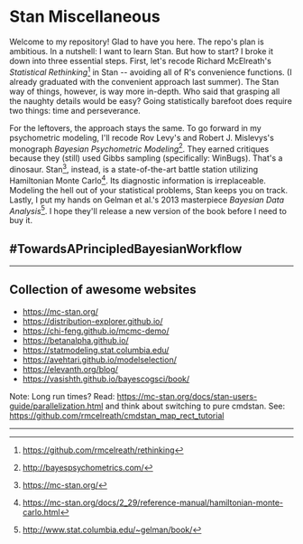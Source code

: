 # Stan Miscellaneous

Welcome to my repository! Glad to have you here. The repo's plan is ambitious.
In a nutshell: I want to learn Stan. But how to start? I broke it down into
three essential steps. First, let's recode Richard McElreath's *Statistical
Rethinking*[^1] in Stan -- avoiding all of R's convenience functions. (I already
graduated with the convenient approach last summer). The Stan way of things,
however, is way more in-depth. Who said that grasping all the naughty details
would be easy? Going statistically barefoot does require two things: time and
perseverance. 

For the leftovers, the approach stays the same. To go forward in my
psychometric modeling, I'll recode Rov Levy's and Robert J. Mislevys's
monograph *Bayesian Psychometric Modeling*[^2]. They earned critiques because
they (still) used Gibbs sampling (specifically: WinBugs). That's a dinosaur.
Stan[^3], instead, is a state-of-the-art battle station utilizing Hamiltonian Monte
Carlo[^4]. Its diagnostic information is irreplaceable. Modeling the hell out
of your statistical problems, Stan keeps you on track. Lastly, I put my hands
on Gelman et al.'s 2013 masterpiece *Bayesian Data Analysis*[^5]. I hope
they'll release a new version of the book before I need to buy it.

## #TowardsAPrincipledBayesianWorkflow

---

## Collection of awesome websites

- https://mc-stan.org/
- https://distribution-explorer.github.io/
- https://chi-feng.github.io/mcmc-demo/
- https://betanalpha.github.io/
- https://statmodeling.stat.columbia.edu/
- https://avehtari.github.io/modelselection/
- https://elevanth.org/blog/
- https://vasishth.github.io/bayescogsci/book/

Note: Long run times? Read:
https://mc-stan.org/docs/stan-users-guide/parallelization.html and think about
switching to pure cmdstan. See: https://github.com/rmcelreath/cmdstan_map_rect_tutorial

---

[^1]: https://github.com/rmcelreath/rethinking

[^2]: http://bayespsychometrics.com/

[^3]: https://mc-stan.org/

[^4]: https://mc-stan.org/docs/2_29/reference-manual/hamiltonian-monte-carlo.html

[^5]: http://www.stat.columbia.edu/~gelman/book/

